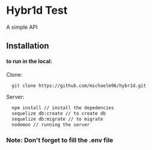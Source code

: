 
# Hybr1d Test

A simple API

## Installation
#### to run in the local:

Clone:

```bash
  git clone https://github.com/michaelm96/hybr1d.git
```

Server:

```bash
  npm install // install the depedencies
  sequelize db:create // to create db
  sequelize db:migrate // to migrate
  nodemon // running the server
```

### Note: Don't forget to fill the .env file
    
